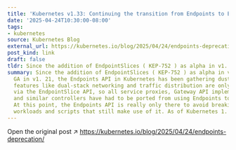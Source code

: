 ```yaml
---
title: 'Kubernetes v1.33: Continuing the transition from Endpoints to EndpointSlices'
date: '2025-04-24T10:30:00-08:00'
tags:
- kubernetes
source: Kubernetes Blog
external_url: https://kubernetes.io/blog/2025/04/24/endpoints-deprecation/
post_kind: link
draft: false
tldr: Since the addition of EndpointSlices ( KEP-752 ) as alpha in v1.
summary: Since the addition of EndpointSlices ( KEP-752 ) as alpha in v1. 15 and later
  GA in v1. 21, the Endpoints API in Kubernetes has been gathering dust. New Service
  features like dual-stack networking and traffic distribution are only supported
  via the EndpointSlice API, so all service proxies, Gateway API implementations,
  and similar controllers have had to be ported from using Endpoints to using EndpointSlices.
  At this point, the Endpoints API is really only there to avoid breaking end user
  workloads and scripts that still make use of it. As of Kubernetes 1.
---
```

Open the original post ↗ https://kubernetes.io/blog/2025/04/24/endpoints-deprecation/
